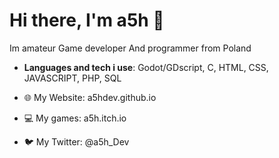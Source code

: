 # Hi there, I'm a5h 👋

Im amateur Game developer And programmer from Poland

- **Languages and tech i use**: Godot/GDscript, C, HTML, CSS, JAVASCRIPT, PHP, SQL

- 🌐 My Website: a5hdev.github.io
- 💻 My games: a5h.itch.io
- 🐦 My Twitter: @a5h_Dev
